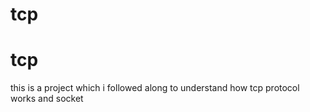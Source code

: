 # tcp
# tcp
this is a project which i followed along to understand how tcp protocol works and socket
